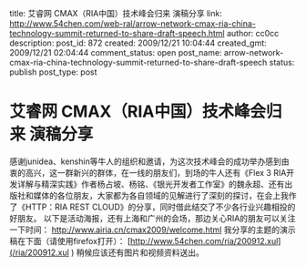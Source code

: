 title: 艾睿网 CMAX（RIA中国）技术峰会归来 演稿分享
link: http://www.54chen.com/web-ral/arrow-network-cmax-ria-china-technology-summit-returned-to-share-draft-speech.html
author: cc0cc
description: 
post_id: 872
created: 2009/12/21 10:04:44
created_gmt: 2009/12/21 02:04:44
comment_status: open
post_name: arrow-network-cmax-ria-china-technology-summit-returned-to-share-draft-speech
status: publish
post_type: post

# 艾睿网 CMAX（RIA中国）技术峰会归来 演稿分享

感谢junidea、kenshin等牛人的组织和邀请，为这次技术峰会的成功举办感到由衷的高兴，这一群新兴的群体，在一线的朋友们，到场的牛人还有《Flex 3 RIA开发详解与精深实践》作者杨占坡、杨铭、《银光开发者工作室》的魏永超、还有出版社和媒体的各位朋友，大家都为各自领域的见解进行了深刻的探讨，在会上我作了《HTTP：RIA REST CLOUD》的分享，同时借此结交了不少各行业兴趣相投的好朋友。 以下是活动海报，还有上海和广州的会场，那边关心RIA的朋友可以关注一下时间： <http://www.airia.cn/cmax2009/welcome.html> 我分享的主题的演示稿在下面（请使用firefox打开）： [http://www.54chen.com/ria/200912.xul](/ria/200912.xul ) 稍候应该还有图片和视频资料送出。